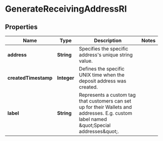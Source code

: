

# GenerateReceivingAddressRI


## Properties

Name | Type | Description | Notes
------------ | ------------- | ------------- | -------------
**address** | **String** | Specifies the specific address&#39;s unique string value. | 
**createdTimestamp** | **Integer** | Defines the specific UNIX time when the deposit address was created. | 
**label** | **String** | Represents a custom tag that customers can set up for their Wallets and addresses. E.g. custom label named \&quot;Special addresses\&quot;. | 



